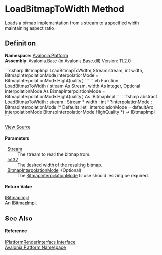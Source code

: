 # LoadBitmapToWidth Method


Loads a bitmap implementation from a stream to a specified width maintaining aspect ratio.



## Definition
**Namespace:** <a href="N_Avalonia_Platform">Avalonia.Platform</a>  
**Assembly:** Avalonia.Base (in Avalonia.Base.dll) Version: 11.2.0

<Tabs groupId="api-code-preview">
<TabItem value="csharp" label="C#">
```csharp
IBitmapImpl LoadBitmapToWidth(
	Stream stream,
	int width,
	BitmapInterpolationMode interpolationMode = BitmapInterpolationMode.HighQuality
)
```
</TabItem>
<TabItem value="vb" label="VB">
```vb
Function LoadBitmapToWidth ( 
	stream As Stream,
	width As Integer,
	Optional interpolationMode As BitmapInterpolationMode = BitmapInterpolationMode.HighQuality
) As IBitmapImpl
```
</TabItem>
<TabItem value="fsharp" label="F#">
```fsharp
abstract LoadBitmapToWidth : 
        stream : Stream * 
        width : int * 
        ?interpolationMode : BitmapInterpolationMode 
(* Defaults:
        let _interpolationMode = defaultArg interpolationMode BitmapInterpolationMode.HighQuality
*)
-> IBitmapImpl 
```
</TabItem>
</Tabs>



<a href="https://github.com/AvaloniaUI/Avalonia/tree/master/src/Avalonia.Base/Platform/IPlatformRenderInterface.cs" title="View the source code">View Source</a>



#### Parameters
<dl><dt>  <a href="https://learn.microsoft.com/dotnet/api/system.io.stream" target="_blank" rel="noopener noreferrer">Stream</a></dt><dd>The stream to read the bitmap from.</dd><dt>  <a href="https://learn.microsoft.com/dotnet/api/system.int32" target="_blank" rel="noopener noreferrer">Int32</a></dt><dd>The desired width of the resulting bitmap.</dd><dt>  <a href="T_Avalonia_Media_Imaging_BitmapInterpolationMode">BitmapInterpolationMode</a>  (Optional)</dt><dd>The <a href="T_Avalonia_Media_Imaging_BitmapInterpolationMode">BitmapInterpolationMode</a> to use should resizing be required.</dd></dl>

#### Return Value
<a href="T_Avalonia_Platform_IBitmapImpl">IBitmapImpl</a>  
An <a href="T_Avalonia_Platform_IBitmapImpl">IBitmapImpl</a>.

## See Also


#### Reference
<a href="T_Avalonia_Platform_IPlatformRenderInterface">IPlatformRenderInterface Interface</a>  
<a href="N_Avalonia_Platform">Avalonia.Platform Namespace</a>  
